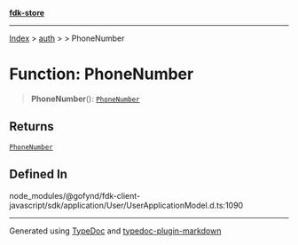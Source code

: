 [**fdk-store**](../../../README.md)
***

[Index](../../../API.md) > [auth](../../README.md) > [<internal>](../README.md) > PhoneNumber

# Function: PhoneNumber

> **PhoneNumber**(): [`PhoneNumber`](../type-aliases/type-alias.PhoneNumber.md)

## Returns

[`PhoneNumber`](../type-aliases/type-alias.PhoneNumber.md)

## Defined In

node\_modules/@gofynd/fdk-client-javascript/sdk/application/User/UserApplicationModel.d.ts:1090

***
Generated using [TypeDoc](https://typedoc.org/) and [typedoc-plugin-markdown](https://www.npmjs.com/package/typedoc-plugin-markdown)
